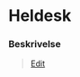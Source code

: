 # Heldesk

### Beskrivelse

> [Edit](https://github.com/FMDatahub/Portal/blob/main/docs/Moduler/Heldesk/index.md)
